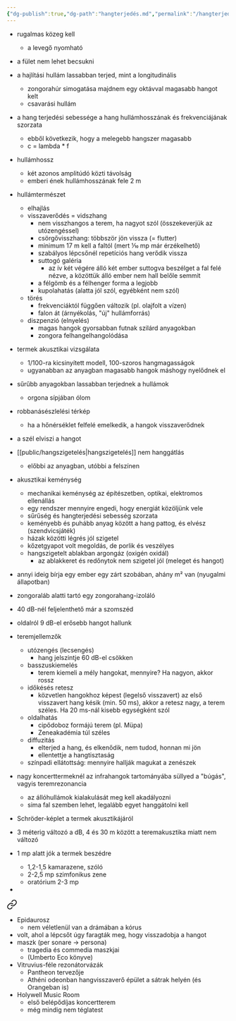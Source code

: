 ```yaml
---
{"dg-publish":true,"dg-path":"hangterjedés.md","permalink":"/hangterjedes/"}
---
```


- rugalmas közeg kell
	- a levegő nyomható
- a fület nem lehet becsukni
- a hajlítási hullám lassabban terjed, mint a longitudinális
	- zongorahúr simogatása majdnem egy oktávval magasabb hangot kelt
	- csavarási hullám
- a hang terjedési sebessége a hang hullámhosszának és frekvenciájának szorzata
	- ebből következik, hogy a melegebb hangszer magasabb
	- c = lambda * f
- hullámhossz
	- két azonos amplitúdó közti távolság
	- emberi ének hullámhosszának fele 2 m
- hullámtermészet
	- elhajlás
	- visszaverődés = vidszhang
		- nem visszhangos a terem, ha nagyot szól (összekeverjük az utózengéssel)
		- csörgővisszhang: többször jön vissza (= flutter)
		- minimum 17 m kell a faltól (mert ⅒ mp már érzékelhető)
		- szabályos lépcsőnél repetíciós hang verődik vissza
		- suttogó galéria
			- az ív két végére álló két ember suttogva beszélget a fal felé nézve, a közöttük álló ember nem hall belőle semmit
		- a félgömb és a félhenger forma a legjobb
		- kupolahatás (alatta jól szól, egyébként nem szól)
	- törés
		- frekvenciáktól függően változik (pl. olajfolt a vízen)
		- falon át (árnyékolás, "új" hullámforrás)
	- diszpenzió (elnyelés)
		- magas hangok gyorsabban futnak szilárd anyagokban
		- zongora felhangelhangolódása 
- termek akusztikai vizsgálata
	- 1/100-ra kicsinyített modell, 100-szoros hangmagasságok
	- ugyanabban az anyagban magasabb hangok máshogy nyelődnek el
- sűrűbb anyagokban lassabban terjednek a hullámok
	- orgona sípjában ólom
- robbanásészlelési térkép
	- ha a hőnérséklet felfelé emelkedik, a hangok visszaverődnek
- a szél elviszi a hangot
- [[public/hangszigetelés\|hangszigetelés]] nem hanggátlás
	- előbbi az anyagban, utóbbi a felszínen
- akusztikai keménység
	- mechanikai keménység az építészetben, optikai, elektromos ellenállás
	- egy rendszer mennyire engedi, hogy energiát közöljünk vele
	- sűrűség és hangterjedési sebesség szorzata
	- keményebb és puhább anyag között a hang pattog, és elvész (szendvicsjáték)
	- házak közötti légrés jól szigetel
	- kőzetgyapot volt megoldás, de porlik és veszélyes
	- hangszigetelt ablakban argongáz (oxigén oxidál)
		- az ablakkeret és redőnytok nem szigetel jól (meleget és hangot)
- annyi ideig bírja egy ember egy zárt szobában, ahány m² van (nyugalmi állapotban)
- zongoraláb alatti tartó egy zongorahang-izoláló
- 40 dB-nél feljelenthető már a szomszéd
- oldalról 9 dB-el erősebb hangot hallunk
- teremjellemzők
	- utózengés (lecsengés)
		- hang jelszintje 60 dB-el csökken
	- basszuskiemelés
		- terem kiemeli a mély hangokat, mennyire? Ha nagyon, akkor rossz
	- időkésés retesz
		- közvetlen hangokhoz képest (legelső visszavert) az első visszavert hang késik (min. 50 ms), akkor a retesz nagy, a terem széles. Ha 20 ms-nál kisebb egységként szól
	- oldalhatás
		- cipődoboz formájú terem (pl. Müpa)
		- Zeneakadémia túl széles
	- diffuzitás
		- elterjed a hang, és elkenődik, nem tudod, honnan mi jön
		- ellentettje a hangtisztaság
	- színpadi ellátottság: mennyire hallják magukat a zenészek
- nagy koncerttermeknél az infrahangok tartományába süllyed a "búgás", vagyis teremrezonancia
	- az állóhullámok kialakulását meg kell akadályozni
	- sima fal szemben lehet, legalább egyet hanggátolni kell
- Schröder-képlet a termek akusztikájáról
- 3 méterig változó a dB, 4 és 30 m között a teremakusztika miatt nem változó
- 1 mp alatt jók a termek beszédre
	- 1,2-1,5 kamarazene, szóló
	- 2-2,5 mp szimfonikus zene
	- oratórium 2-3 mp

- 
<div class="transclusion internal-embed is-loaded"><a class="markdown-embed-link" href="/teremtoertenet/" aria-label="Open link"><svg xmlns="http://www.w3.org/2000/svg" width="24" height="24" viewBox="0 0 24 24" fill="none" stroke="currentColor" stroke-width="2" stroke-linecap="round" stroke-linejoin="round" class="svg-icon lucide-link"><path d="M10 13a5 5 0 0 0 7.54.54l3-3a5 5 0 0 0-7.07-7.07l-1.72 1.71"></path><path d="M14 11a5 5 0 0 0-7.54-.54l-3 3a5 5 0 0 0 7.07 7.07l1.71-1.71"></path></svg></a><div class="markdown-embed">




- Epidaurosz
	- nem véletlenül van a drámában a kórus
- volt, ahol a lépcsőt úgy faragták meg, hogy visszadobja a hangot
- maszk (per sonare -> persona)
	- tragedia és commedia maszkjai
	- (Umberto Eco könyve)
- Vitruvius-féle rezonátorvázák
	- Pantheon tervezője
	- Athéni odeonban hangvisszaverő épület a sátrak helyén (és Orangeban is)
- Holywell Music Room
	- első belépődíjas koncertterem
	- még mindig nem téglatest

</div></div>
